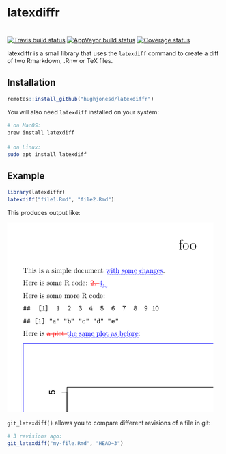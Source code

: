 # latexdiffr
# 
  <!-- badges: start -->
[![Travis build status](https://travis-ci.org/hughjonesd/latexdiffr.svg?branch=master)](https://travis-ci.org/hughjonesd/latexdiffr)
  [![AppVeyor build status](https://ci.appveyor.com/api/projects/status/github/hughjonesd/latexdiffr?branch=master&svg=true)](https://ci.appveyor.com/project/hughjonesd/latexdiffr)
[![Coverage status](https://codecov.io/gh/hughjonesd/latexdiffr/branch/master/graph/badge.svg)](https://codecov.io/github/hughjonesd/latexdiffr?branch=master)
<!-- badges: end -->

latexdiffr is a small library that uses the `latexdiff` command
to create a diff of two Rmarkdown, .Rnw or TeX files.

## Installation

``` r
remotes::install_github("hughjonesd/latexdiffr")
```

You will also need `latexdiff` installed on your system:

``` bash
# on MacOS:
brew install latexdiff

# on Linux:
sudo apt install latexdiff 
```

## Example


``` r
library(latexdiffr)
latexdiff("file1.Rmd", "file2.Rmd")

```

This produces output like:

![latexdiff screenshot](https://raw.githubusercontent.com/hughjonesd/latexdiffr/master/diff-screenshot.png)

`git_latexdiff()` allows you to compare different revisions of a file in git:

```r
# 3 revisions ago:
git_latexdiff("my-file.Rmd", "HEAD~3") 
```
